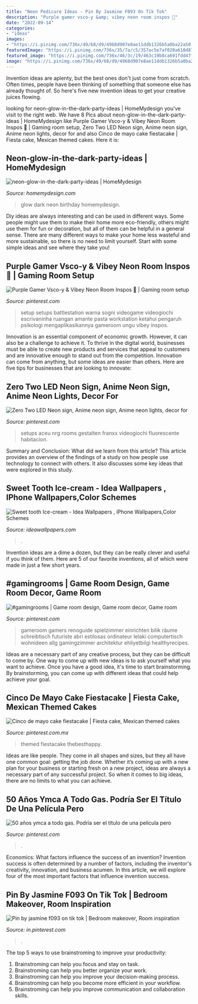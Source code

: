 ```yaml
---
title: "Neon Pedicure Ideas - Pin By Jasmine F093 On Tik Tok"
description: "Purple gamer vsco-y &amp; vibey neon room inspos ️👀"
date: "2022-09-14"
categories:
- "ideas"
images:
- "https://i.pinimg.com/736x/49/68/d9/4968d907e8ae11ddb1326b5a0ba22a50.jpg"
featuredImage: "https://i.pinimg.com/736x/35/7a/c5/357ac5e7af020a610d87646da238b3c1.jpg"
featured_image: "https://i.pinimg.com/736x/46/3c/19/463c19b8ca691fdd47f95d327a7318bf.jpg"
image: "https://i.pinimg.com/736x/49/68/d9/4968d907e8ae11ddb1326b5a0ba22a50.jpg"
---
```



Invention ideas are aplenty, but the best ones don't just come from scratch. Often times, people have been thinking of something that someone else has already thought of. So here's five new invention ideas to get your creative juices flowing.

	

		
looking for neon-glow-in-the-dark-party-ideas | HomeMydesign you've visit to the right web. We have 8 Pics about neon-glow-in-the-dark-party-ideas | HomeMydesign like Purple Gamer Vsco-y &amp; Vibey Neon Room Inspos ️👀 | Gaming room setup, Zero Two LED Neon sign, Anime neon sign, Anime neon lights, decor for and also Cinco de mayo cake fiestacake | Fiesta cake, Mexican themed cakes. Here it is:
		
    
## Neon-glow-in-the-dark-party-ideas | HomeMydesign

<img loading=lazy src="https://homemydesign.com/wp-content/uploads/2015/11/neon-glow-in-the-dark-party-ideas.jpg" onerror="this.onerror=null;this.src='https://tse3.mm.bing.net/th?id=OIP.qBEUJTas9tEi29L8M3oPAQHaMa&amp;pid=15.1';" alt="neon-glow-in-the-dark-party-ideas | HomeMydesign">

_Source: homemydesign.com_

>glow dark neon birthday homemydesign. 

	

Diy ideas are always interesting and can be used in different ways. Some people might use them to make their home more eco-friendly, others might use them for fun or decoration, but all of them can be helpful in a general sense. There are many different ways to make your home less wasteful and more sustainable, so there is no need to limit yourself. Start with some simple ideas and see where they take you!

    
## Purple Gamer Vsco-y &amp; Vibey Neon Room Inspos ️👀 | Gaming Room Setup

<img loading=lazy src="https://i.pinimg.com/736x/0e/80/26/0e80269fcdfc120d8d64b8d5b1c6bce0.jpg" onerror="this.onerror=null;this.src='https://tse1.mm.bing.net/th?id=OIP.jVlMMMUbyHNhOJKyjQBNAQHaOA&amp;pid=15.1';" alt="Purple Gamer Vsco-y &amp; Vibey Neon Room Inspos ️👀 | Gaming room setup">

_Source: pinterest.com_

>setup setups battlestation warna sogni videogame videogiochi escrivaninha ruangan amante pasta workstation ketahui pengaruh psikologi mengaplikasikannya gameroom ungu vibey inspos. 

	

Innovation is an essential component of economic growth. However, it can also be a challenge to achieve it. To thrive in the digital world, businesses must be able to create new products and services that appeal to customers and are innovative enough to stand out from the competition. Innovation can come from anything, but some ideas are easier than others. Here are five tips for businesses that are looking to innovate:

    
## Zero Two LED Neon Sign, Anime Neon Sign, Anime Neon Lights, Decor For

<img loading=lazy src="https://i.pinimg.com/736x/de/8c/ea/de8cea2175f44dcd1c222bb48ec80864.jpg" onerror="this.onerror=null;this.src='https://tse3.mm.bing.net/th?id=OIP.jUo9Ka7d_CQk6TxaKEnu3wHaJ4&amp;pid=15.1';" alt="Zero Two LED Neon sign, Anime neon sign, Anime neon lights, decor for">

_Source: pinterest.com_

>setups aceu nrg rooms gestalten franxx videogiochi fluorescente habitacion. 

	

Summary and Conclusion: What did we learn from this article?
This article provides an overview of the findings of a study on how people use technology to connect with others. It also discusses some key ideas that were explored in this study.

    
## Sweet Tooth Ice-cream - Idea Wallpapers , IPhone Wallpapers,Color Schemes

<img loading=lazy src="http://ideawallpapers.com/wp-content/uploads/2019/05/iphone-background-wallpaper.jpg" onerror="this.onerror=null;this.src='https://tse1.mm.bing.net/th?id=OIP.upC7SojExWvIVmZ5A_x5WwHaNI&amp;pid=15.1';" alt="Sweet tooth Ice-cream - Idea Wallpapers , iPhone Wallpapers,Color Schemes">

_Source: ideawallpapers.com_

>. 

	

Invention ideas are a dime a dozen, but they can be really clever and useful if you think of them. Here are 5 of our favorite inventions, all of which were made in just a few short years.

    
## #gamingrooms | Game Room Design, Game Room Decor, Game Room

<img loading=lazy src="https://i.pinimg.com/736x/49/68/d9/4968d907e8ae11ddb1326b5a0ba22a50.jpg" onerror="this.onerror=null;this.src='https://tse1.mm.bing.net/th?id=OIP.lYSFDXoruUzK4vbnQ9SLDAHaLF&amp;pid=15.1';" alt="#gamingrooms | Game room design, Game room decor, Game room">

_Source: pinterest.com_

>gameroom gamers renoguide spielzimmer einrichten bilik räume schreibtisch futuriste abri estilosas ordinateur lelaki computertisch wohnideen allg gamingzimmer architektur ehliyetbilgi healthyrecipes. 

	

Ideas are a necessary part of any creative process, but they can be difficult to come by. One way to come up with new ideas is to ask yourself what you want to achieve. Once you have a good idea, it's time to start brainstorming. By brainstorming, you can come up with different ideas that could help achieve your goal.

    
## Cinco De Mayo Cake Fiestacake | Fiesta Cake, Mexican Themed Cakes

<img loading=lazy src="https://i.pinimg.com/736x/46/3c/19/463c19b8ca691fdd47f95d327a7318bf.jpg" onerror="this.onerror=null;this.src='https://tse4.mm.bing.net/th?id=OIP.cOzJSv9JGBequIxq_P1qggHaJ3&amp;pid=15.1';" alt="Cinco de mayo cake fiestacake | Fiesta cake, Mexican themed cakes">

_Source: pinterest.com.mx_

>themed fiestacake thebesthappy. 

	

Ideas are like people. They come in all shapes and sizes, but they all have one common goal: getting the job done. Whether it’s coming up with a new plan for your business or starting fresh on a new project, ideas are always a necessary part of any successful project. So when it comes to big ideas, there are no limits to what you can achieve.

    
## 50 Años Ymca A Todo Gas. Podría Ser El Título De Una Película Pero

<img loading=lazy src="https://i.pinimg.com/736x/06/f0/74/06f074cb2cbfb37cb775cd6ae93f2872.jpg" onerror="this.onerror=null;this.src='https://tse4.mm.bing.net/th?id=OIP.g8r4hyZPepCkCnejjHUhcgHaNK&amp;pid=15.1';" alt="50 años ymca a todo gas. Podría ser el título de una película pero">

_Source: pinterest.com_

>. 

	

Economics: What factors influence the success of an invention?
Invention success is often determined by a number of factors, including the inventor's creativity, innovation, and business acumen. In this article, we will explore four of the most important factors that influence invention success.

    
## Pin By Jasmine F093 On Tik Tok | Bedroom Makeover, Room Inspiration

<img loading=lazy src="https://i.pinimg.com/736x/35/7a/c5/357ac5e7af020a610d87646da238b3c1.jpg" onerror="this.onerror=null;this.src='https://tse3.mm.bing.net/th?id=OIP.mS9ot9J486vtKwbdzIIjYQHaNK&amp;pid=15.1';" alt="Pin by jasmine f093 on tik tok | Bedroom makeover, Room inspiration">

_Source: in.pinterest.com_

>. 

	

The top 5 ways to use brainstroming to improve your productivity:
1. Brainstroming can help you focus and stay on task.
2. Brainstroming can help you better organize your work.
3. Brainstroming can help you improve your decision-making process.
4. Brainstroming can help you become more efficient in your workflow.
5. Brainstroming can help you improve communication and collaboration skills.

